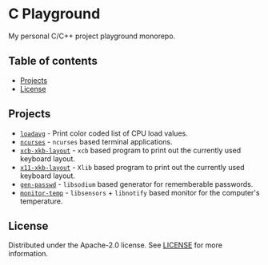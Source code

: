 # C Playground

My personal C/C++ project playground monorepo.

## Table of contents

- [Projects](#projects)
- [License](#license)

## Projects

- [`loadavg`](loadavg/) - Print color coded list of CPU load values.
- [`ncurses`](ncurses/) - `ncurses` based terminal applications.
- [`xcb-xkb-layout`](xcb-xkb-layout/) - `xcb` based program to print out the
                                        currently used keyboard layout.
- [`x11-xkb-layout`](x11-xkb-layout/) - `Xlib` based program to print out the
                                        currently used keyboard layout.
- [`gen-passwd`](gen-passwd/) - `libsodium` based generator for rememberable
                                passwords.
- [`monitor-temp`](monitor-temp/) - `libsensors` + `libnotify` based monitor
                                    for the computer's temperature.

## License

Distributed under the Apache-2.0 license. See [LICENSE](LICENSE) for more
information.
